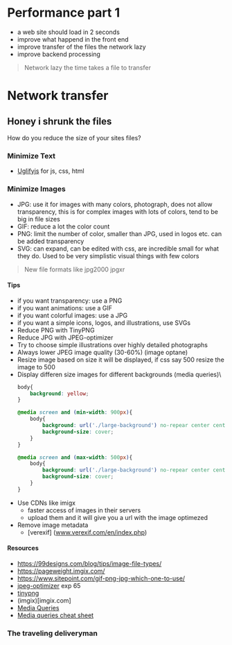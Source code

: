 # Performance part 1

- a web site should load in 2 seconds
- improve what happend in the front end
- improve transfer of the files the network lazy
- improve backend processing


> Network lazy the time takes a file to transfer

# Network transfer

##  Honey i shrunk the files

How do you reduce the size of your sites files?

### Minimize Text
- [Uglifyjs](https://skalman.github.io/UglifyJS-online/) for js, css, html

### Minimize Images

- JPG: use it for images with many colors, photograph, does not allow transparency, this is for complex images with lots of colors, tend to be big in file sizes
- GIF: reduce a lot the color count
- PNG: limit the number of color, smaller than JPG, used in logos etc. can be added transparency
- SVG: can expand, can be edited with css, are incredible small for what they do. Used to be very simplistic visual things with few colors
> New file formats like jpg2000 jpgxr

#### Tips

- if you want transparency: use a PNG
- if you want animations: use a GIF
- if you want colorful images: use a JPG
- if you want a simple icons, logos, and illustrations, use SVGs
- Reduce PNG with TinyPNG
- Reduce JPG with JPEG-optimizer
- Try to choose simple illustrations over highly detailed photographs
- Always lower JPEG image quality (30-60%) (image optane)
- Resize image based on size it will be displayed, if css say 500 resize the image to 500
- Display differen size images for different backgrounds (media queries)\
    ```css
    body{
        background: yellow;
    }

    @media screen and (min-width: 900px){
        body{
            background: url('./large-background') no-repear center center fixed;
            background-size: cover;
        }
    }

    @media screen and (max-width: 500px){
        body{
            background: url('./large-background') no-repear center center fixed;
            background-size: cover;
        }
    }
    ```
- Use CDNs like imigx
  - faster access of images in their servers
  - upload them and it will give you a url with the image optimezed
- Remove image metadata
  - [verexif] (www.verexif.com/en/index.php)

#### Resources

- https://99designs.com/blog/tips/image-file-types/
- https://pageweight.imgix.com/
- https://www.sitepoint.com/gif-png-jpg-which-one-to-use/
- [jpeg-optimizer](jpeg-optimizer.com)  exp 65
- [tinypng](tinypng.com)
- (imgix)[imgix.com]
- [Media Queries](https://css-tricks.com/snippets/css/media-queries-for-standard-devices/)
- [Media queries cheat sheet](http://www.bsidestudios.com/blog/media-queries-common-sizes-cheat-sheet)


###  The traveling deliveryman
